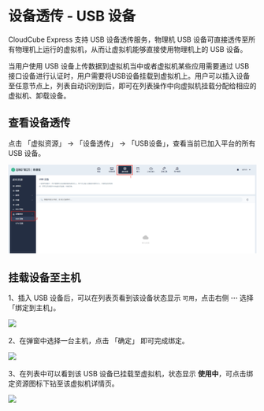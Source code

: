 ---
---

# 设备透传 - USB 设备

CloudCube Express 支持 USB 设备透传服务，物理机 USB 设备可直接透传至所有物理机上运行的虚拟机，从而让虚拟机能够直接使用物理机上的 USB 设备。

当用户使用 USB 设备上传数据到虚拟机当中或者虚拟机某些应用需要通过 USB 接口设备进行认证时，用户需要将USB设备挂载到虚拟机上。用户可以插入设备至任意节点上，列表自动识别到后，即可在列表操作中向虚拟机挂载分配给相应的虚拟机、卸载设备。

## 查看设备透传

点击 「虚拟资源」 → 「设备透传」 → 「USB设备」，查看当前已加入平台的所有 USB 设备。

![1572589185583](../_images/1572589185583.png)

## 挂载设备至主机

1、插入 USB 设备后，可以在列表页看到该设备状态显示 `可用`，点击右侧 **···** 选择 「绑定到主机」。

![](https://pek3b.qingstor.com/kubesphere-docs/png/20190527182656.png)

2、在弹窗中选择一台主机，点击 「确定」 即可完成绑定。

![](https://pek3b.qingstor.com/kubesphere-docs/png/20190527183416.png)

3、在列表中可以看到该 USB 设备已挂载至虚拟机，状态显示 **使用中**，可点击绑定资源图标下钻至该虚拟机详情页。

![](https://pek3b.qingstor.com/kubesphere-docs/png/20190527192036.png)

